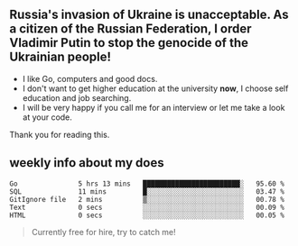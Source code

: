 ## Russia's invasion of Ukraine is unacceptable. As a citizen of the Russian Federation, I order Vladimir Putin to stop the genocide of the Ukrainian people!

- I like Go, computers and good docs.
- I don't want to get higher education at the university **now**, I choose self education and job searching.
- I will be very happy if you call me for an interview or let me take a look at your code.

Thank you for reading this.

## weekly info about my does
<!--START_SECTION:waka-->

```text
Go               5 hrs 13 mins   ████████████████████████░   95.60 %
SQL              11 mins         █░░░░░░░░░░░░░░░░░░░░░░░░   03.47 %
GitIgnore file   2 mins          ▒░░░░░░░░░░░░░░░░░░░░░░░░   00.78 %
Text             0 secs          ░░░░░░░░░░░░░░░░░░░░░░░░░   00.09 %
HTML             0 secs          ░░░░░░░░░░░░░░░░░░░░░░░░░   00.05 %
```

<!--END_SECTION:waka-->

> Currently free for hire, try to catch me!
